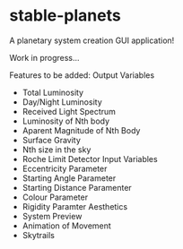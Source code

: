 # stable-planets
A planetary system creation GUI application!

Work in progress...

Features to be added:
Output Variables
- Total Luminosity
- Day/Night Luminosity
- Received Light Spectrum
- Luminosity of Nth body
- Aparent Magnitude of Nth Body
- Surface Gravity
- Nth size in the sky
- Roche Limit Detector
Input Variables
- Eccentricity Parameter
- Starting Angle Parameter
- Starting Distance Paramenter
- Colour Parameter
- Rigidity Paramter
Aesthetics
- System Preview
- Animation of Movement
- Skytrails

